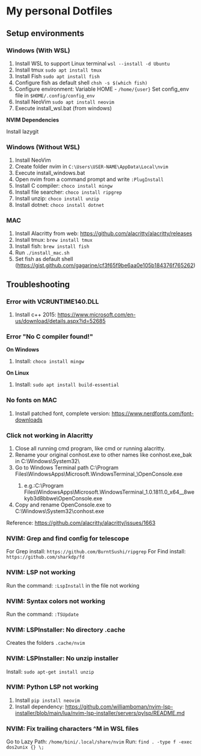 # My personal Dotfiles

## Setup environments

### Windows (With WSL)

1) Install WSL to support Linux terminal
    `wsl --install -d Ubuntu`
2) Install tmux
    `sudo apt install tmux`
3) Install Fish
    `sudo apt install fish`
4) Configure fish as default shell
    `chsh -s $(which fish)`
5) Configure environment:
    Variable HOME - ```/home/{user}```
    Set config_env file in ```$HOME/.config/config_env```
6) Install NeoVim
    `sudo apt install neovim`
7) Execute install_wsl.bat (from windows)

**NVIM Dependencies**

Install lazygit

### Windows (Without WSL)

1) Install NeoVim
2) Create folder nvim in `C:\Users\USER-NAME\AppData\Local\nvim`
3) Execute install_windows.bat
4) Open nvim from a command prompt and write `:PlugInstall`
5) Install C compiler: ```choco install mingw```
6) Install file searcher: ```choco install ripgrep```
7) Install unzip: ```choco install unzip```
8) Install dotnet: ```choco install dotnet```

### MAC

1) Install Alacritty from web: https://github.com/alacritty/alacritty/releases
1) Install tmux: `brew install tmux`
1) Install fish: `brew install fish`
1) Run `./install_mac.sh`
1) Set fish as default shell (https://gist.github.com/gagarine/cf3f65f9be6aa0e105b184376f765262)

## Troubleshooting

### Error with VCRUNTIME140.DLL

1) Install c++ 2015: https://www.microsoft.com/en-us/download/details.aspx?id=52685

### Error "No C compiler found!"

**On Windows**
1) Install: `choco install mingw`

**On Linux**
1) Install: `sudo apt install build-essential`

### No fonts on MAC

1) Install patched font, complete version: https://www.nerdfonts.com/font-downloads

### Click not working in Alacritty

1) Close all running cmd program, like cmd or running alacritty.
1) Rename your original conhost.exe to other names like conhost.exe_bak in C:\Windows\System32\
1) Go to Windows Terminal path C:\Program Files\WindowsApps\Microsoft.WindowsTerminal_<VERSION information>\OpenConsole.exe
    1) e.g.:C:\Program Files\WindowsApps\Microsoft.WindowsTerminal_1.0.1811.0_x64__8wekyb3d8bbwe\OpenConsole.exe
1) Copy and rename OpenConsole.exe to C:\Windows\System32\conhost.exe

Reference: https://github.com/alacritty/alacritty/issues/1663

### NVIM: Grep and find config for telescope

For Grep install: `https://github.com/BurntSushi/ripgrep`
For Find install: `https://github.com/sharkdp/fd`

### NVIM: LSP not working

Run the command: `:LspInstall` in the file not working

### NVIM: Syntax colors not working

Run the command: `:TSUpdate`

### NVIM: LSPInstaller: No directory .cache

Creates the folders `.cache/nvim`

### NVIM: LSPInstaller: No unzip installer

Install: `sudo apt-get install unzip`

### NVIM: Python LSP not working

1) Install `pip install neovim`
1) Install dependency: https://github.com/williamboman/nvim-lsp-installer/blob/main/lua/nvim-lsp-installer/servers/pylsp/README.md

### NVIM: Fix trailing characters ^M in WSL files

Go to Lazy Path: `/home/bini/.local/share/nvim`
Run: `find . -type f -exec dos2unix {} \;`
